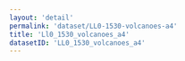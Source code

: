 ```yaml
---
layout: 'detail'
permalink: 'dataset/LL0-1530-volcanoes-a4'
title: 'Ll0_1530_volcanoes_a4'
datasetID: 'LL0_1530_volcanoes_a4'
---
```

